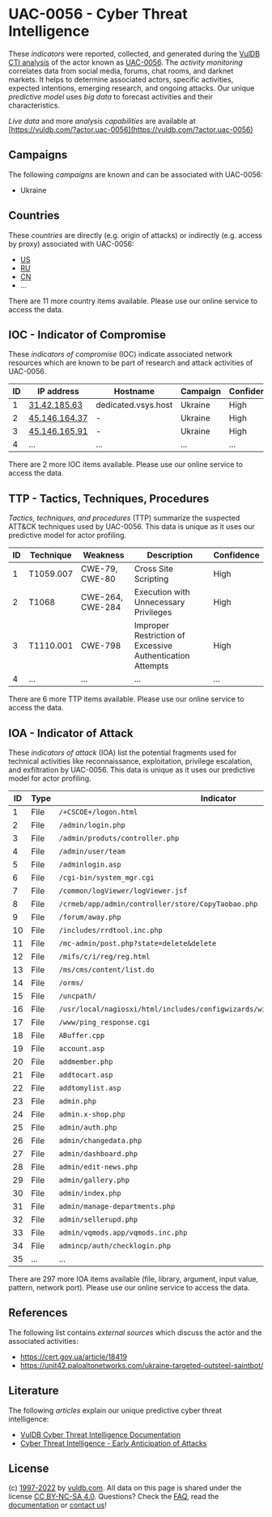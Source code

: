 # UAC-0056 - Cyber Threat Intelligence

These _indicators_ were reported, collected, and generated during the [VulDB CTI analysis](https://vuldb.com/?kb.cti) of the actor known as [UAC-0056](https://vuldb.com/?actor.uac-0056). The _activity monitoring_ correlates data from social media, forums, chat rooms, and darknet markets. It helps to determine associated actors, specific activities, expected intentions, emerging research, and ongoing attacks. Our unique _predictive model_ uses _big data_ to forecast activities and their characteristics.

_Live data_ and more _analysis capabilities_ are available at [https://vuldb.com/?actor.uac-0056](https://vuldb.com/?actor.uac-0056)

## Campaigns

The following _campaigns_ are known and can be associated with UAC-0056:

* Ukraine

## Countries

These _countries_ are directly (e.g. origin of attacks) or indirectly (e.g. access by proxy) associated with UAC-0056:

* [US](https://vuldb.com/?country.us)
* [RU](https://vuldb.com/?country.ru)
* [CN](https://vuldb.com/?country.cn)
* ...

There are 11 more country items available. Please use our online service to access the data.

## IOC - Indicator of Compromise

These _indicators of compromise_ (IOC) indicate associated network resources which are known to be part of research and attack activities of UAC-0056.

ID | IP address | Hostname | Campaign | Confidence
-- | ---------- | -------- | -------- | ----------
1 | [31.42.185.63](https://vuldb.com/?ip.31.42.185.63) | dedicated.vsys.host | Ukraine | High
2 | [45.146.164.37](https://vuldb.com/?ip.45.146.164.37) | - | Ukraine | High
3 | [45.146.165.91](https://vuldb.com/?ip.45.146.165.91) | - | Ukraine | High
4 | ... | ... | ... | ...

There are 2 more IOC items available. Please use our online service to access the data.

## TTP - Tactics, Techniques, Procedures

_Tactics, techniques, and procedures_ (TTP) summarize the suspected ATT&CK techniques used by UAC-0056. This data is unique as it uses our predictive model for actor profiling.

ID | Technique | Weakness | Description | Confidence
-- | --------- | -------- | ----------- | ----------
1 | T1059.007 | CWE-79, CWE-80 | Cross Site Scripting | High
2 | T1068 | CWE-264, CWE-284 | Execution with Unnecessary Privileges | High
3 | T1110.001 | CWE-798 | Improper Restriction of Excessive Authentication Attempts | High
4 | ... | ... | ... | ...

There are 6 more TTP items available. Please use our online service to access the data.

## IOA - Indicator of Attack

These _indicators of attack_ (IOA) list the potential fragments used for technical activities like reconnaissance, exploitation, privilege escalation, and exfiltration by UAC-0056. This data is unique as it uses our predictive model for actor profiling.

ID | Type | Indicator | Confidence
-- | ---- | --------- | ----------
1 | File | `/+CSCOE+/logon.html` | High
2 | File | `/admin/login.php` | High
3 | File | `/admin/produts/controller.php` | High
4 | File | `/admin/user/team` | High
5 | File | `/adminlogin.asp` | High
6 | File | `/cgi-bin/system_mgr.cgi` | High
7 | File | `/common/logViewer/logViewer.jsf` | High
8 | File | `/crmeb/app/admin/controller/store/CopyTaobao.php` | High
9 | File | `/forum/away.php` | High
10 | File | `/includes/rrdtool.inc.php` | High
11 | File | `/mc-admin/post.php?state=delete&delete` | High
12 | File | `/mifs/c/i/reg/reg.html` | High
13 | File | `/ms/cms/content/list.do` | High
14 | File | `/orms/` | Low
15 | File | `/uncpath/` | Medium
16 | File | `/usr/local/nagiosxi/html/includes/configwizards/windowswmi/windowswmi.inc.php` | High
17 | File | `/www/ping_response.cgi` | High
18 | File | `ABuffer.cpp` | Medium
19 | File | `account.asp` | Medium
20 | File | `addmember.php` | High
21 | File | `addtocart.asp` | High
22 | File | `addtomylist.asp` | High
23 | File | `admin.php` | Medium
24 | File | `admin.x-shop.php` | High
25 | File | `admin/auth.php` | High
26 | File | `admin/changedata.php` | High
27 | File | `admin/dashboard.php` | High
28 | File | `admin/edit-news.php` | High
29 | File | `admin/gallery.php` | High
30 | File | `admin/index.php` | High
31 | File | `admin/manage-departments.php` | High
32 | File | `admin/sellerupd.php` | High
33 | File | `admin/vqmods.app/vqmods.inc.php` | High
34 | File | `admincp/auth/checklogin.php` | High
35 | ... | ... | ...

There are 297 more IOA items available (file, library, argument, input value, pattern, network port). Please use our online service to access the data.

## References

The following list contains _external sources_ which discuss the actor and the associated activities:

* https://cert.gov.ua/article/18419
* https://unit42.paloaltonetworks.com/ukraine-targeted-outsteel-saintbot/

## Literature

The following _articles_ explain our unique predictive cyber threat intelligence:

* [VulDB Cyber Threat Intelligence Documentation](https://vuldb.com/?kb.cti)
* [Cyber Threat Intelligence - Early Anticipation of Attacks](https://www.scip.ch/en/?labs.20201022)

## License

(c) [1997-2022](https://vuldb.com/?kb.changelog) by [vuldb.com](https://vuldb.com/?kb.about). All data on this page is shared under the license [CC BY-NC-SA 4.0](https://creativecommons.org/licenses/by-nc-sa/4.0/). Questions? Check the [FAQ](https://vuldb.com/?kb.faq), read the [documentation](https://vuldb.com/?kb) or [contact us](https://vuldb.com/?contact)!
